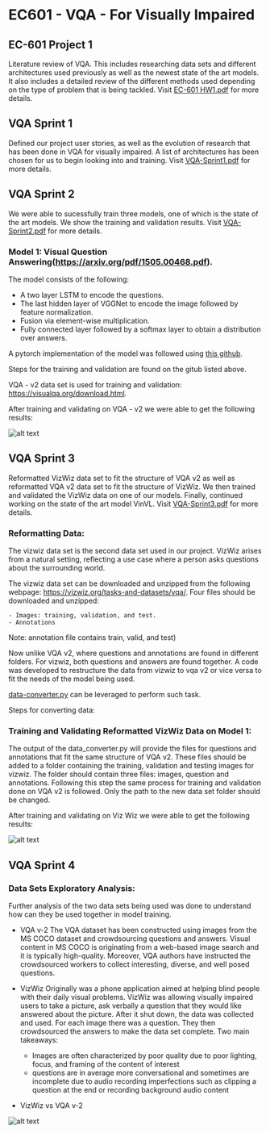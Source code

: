 # EC601 - VQA - For Visually Impaired


**EC-601 Project 1** 
--------------------

Literature review of VQA. This includes researching data sets and different architectures used previously as well as the newest state of the art models. 
It also includes a detailed review of the different methods used depending on the type of problem that is being tackled. Visit [EC-601 HW1.pdf](https://github.com/mkhalil1998/EC601_Group_Project/blob/main/EC-601%20HW1.pdf) for more details. 

**VQA Sprint 1** 
-----------------

Defined our project user stories, as well as the evolution of research that has been done in VQA for visually impaired. A list of architectures has been chosen for us to begin looking into and training. Visit [VQA-Sprint1.pdf](https://github.com/mkhalil1998/EC601_Group_Project/blob/main/VQA-Sprint1.pdf) for more details. 

**VQA Sprint 2** 
-----------------

We were able to sucessfully train three models, one of which is the state of the art models. We show the training and validation results. Visit [VQA-Sprint2.pdf](https://github.com/mkhalil1998/EC601_Group_Project/blob/main/VQA-Sprint2.pdf) for more details. 

### Model 1: Visual Question Answering(https://arxiv.org/pdf/1505.00468.pdf).

  The model consists of the following: 
  - A two layer LSTM to encode the questions.
  - The last hidden layer of VGGNet to encode the image followed by feature normalization. 
  - Fusion via element-wise multiplication.
  - Fully connected layer followed by a softmax layer to obtain a distribution over answers.

  A pytorch implementation of the model was followed using [this github](https://github.com/tbmoon/basic_vqa). 
  
  Steps for the training and validation are found on the gitub listed above. 
  
  VQA - v2 data set is used for training and validation: https://visualqa.org/download.html.

  After training and validating on VQA - v2 we were able to get the following results: 
  
  ![alt text](https://github.com/mkhalil1998/EC601_Group_Project/blob/main/Images/train_val_basic_vqa.png)


**VQA Sprint 3** 
-----------------
Reformatted VizWiz data set to fit the structure of VQA v2 as well as reformatted VQA v2 data set to fit the structure of VizWiz. We then trained and validated the VizWiz data on one of our models. Finally, continued working on the state of the art model VinVL. Visit [VQA-Sprint3.pdf](https://github.com/mkhalil1998/EC601_Group_Project/blob/main/VQA-Sprint3.pdf) for more details. 

### Reformatting Data:

The vizwiz data set is the second data set used in our project. VizWiz arises from a natural setting, reflecting a use case where a person asks questions about the surrounding world. 

The vizwiz data set can be downloaded and unzipped from the following webpage: https://vizwiz.org/tasks-and-datasets/vqa/.
Four files should be downloaded and unzipped: 

    - Images: training, validation, and test. 
    - Annotations
    
Note: annotation file contains train, valid, and test)

Now unlike VQA v2, where questions and annotations are found in different folders. For vizwiz, both questions and answers are found together. A code was developed to restructure the data from vizwiz to vqa v2 or vice versa to fit the needs of the model being used. 

[data-converter.py](https://github.com/mkhalil1998/EC601_Group_Project/blob/main/data-converter.py) can be leveraged to perform such task.

Steps for converting data: 

### Training and Validating Reformatted VizWiz Data on Model 1: 

The output of the data_converter.py will provide the files for questions and annotations that fit the same structure of VQA v2. These files should be added to a folder containing the training, validation and testing images for vizwiz. The folder should contain three files: images, question and annotations. Following this step the same process for training and validation done on VQA v2 is followed. Only the path to the new data set folder should be changed. 

After training and validating on Viz Wiz we were able to get the following results: 
  
![alt text](https://github.com/mkhalil1998/EC601_Group_Project/blob/main/Images/train_vizwiz_basicvqa.png)


**VQA Sprint 4** 
-----------------

### Data Sets Exploratory Analysis:
Further analysis of the two data sets being used was done to understand how can they be used together in model training. 

- VQA v-2 
The VQA dataset has been constructed using images from the MS COCO dataset and crowdsourcing questions and answers. Visual content in MS COCO is originating from a web-based image search and it is typically high-quality. Moreover, VQA authors have instructed the crowdsourced workers to collect interesting, diverse, and well posed questions.

- VizWiz
Originally was a phone application aimed at helping blind people with their daily visual problems. VizWiz was allowing visually impaired users to take a picture, ask verbally a question that they would like answered about the picture. After it shut down, the data was collected and used. For each image there was a question. They then crowdsourced the answers to make the data set complete. Two main takeaways: 

    -	Images are often characterized by poor quality due to poor lighting, focus, and framing of the content of interest
    -	questions are in average more conversational and sometimes are incomplete due to audio recording imperfections such as clipping a question at the end or recording background audio content

- VizWiz vs VQA v-2

![alt text](https://github.com/mkhalil1998/EC601_Group_Project/blob/main/Images/Comparison.png)




